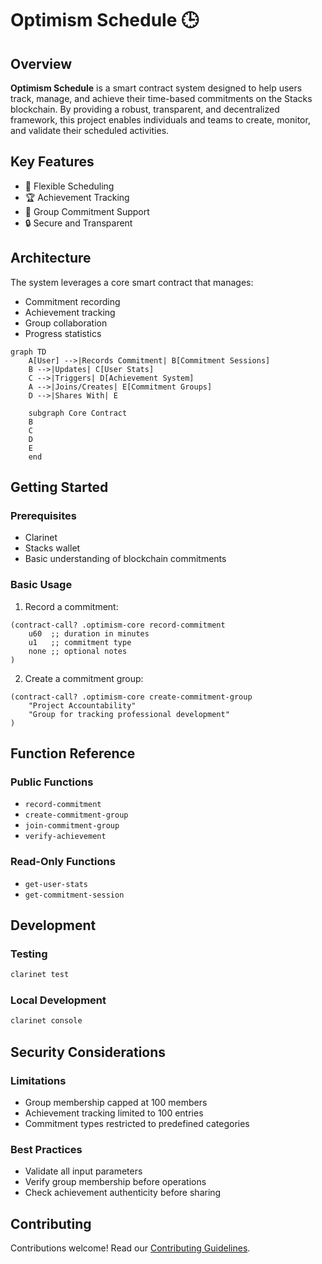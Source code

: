 # Optimism Schedule 🕒

## Overview

**Optimism Schedule** is a smart contract system designed to help users track, manage, and achieve their time-based commitments on the Stacks blockchain. By providing a robust, transparent, and decentralized framework, this project enables individuals and teams to create, monitor, and validate their scheduled activities.

## Key Features

- 📅 Flexible Scheduling
- 🏆 Achievement Tracking
- 🤝 Group Commitment Support
- 🔒 Secure and Transparent

## Architecture

The system leverages a core smart contract that manages:
- Commitment recording
- Achievement tracking
- Group collaboration
- Progress statistics

```mermaid
graph TD
    A[User] -->|Records Commitment| B[Commitment Sessions]
    B -->|Updates| C[User Stats]
    C -->|Triggers| D[Achievement System]
    A -->|Joins/Creates| E[Commitment Groups]
    D -->|Shares With| E
    
    subgraph Core Contract
    B
    C
    D
    E
    end
```

## Getting Started

### Prerequisites
- Clarinet
- Stacks wallet
- Basic understanding of blockchain commitments

### Basic Usage

1. Record a commitment:
```clarity
(contract-call? .optimism-core record-commitment 
    u60  ;; duration in minutes
    u1   ;; commitment type
    none ;; optional notes
)
```

2. Create a commitment group:
```clarity
(contract-call? .optimism-core create-commitment-group 
    "Project Accountability" 
    "Group for tracking professional development"
)
```

## Function Reference

### Public Functions
- `record-commitment`
- `create-commitment-group`
- `join-commitment-group`
- `verify-achievement`

### Read-Only Functions
- `get-user-stats`
- `get-commitment-session`

## Development

### Testing
```bash
clarinet test
```

### Local Development
```bash
clarinet console
```

## Security Considerations

### Limitations
- Group membership capped at 100 members
- Achievement tracking limited to 100 entries
- Commitment types restricted to predefined categories

### Best Practices
- Validate all input parameters
- Verify group membership before operations
- Check achievement authenticity before sharing

## Contributing

Contributions welcome! Read our [Contributing Guidelines](CONTRIBUTING.md).